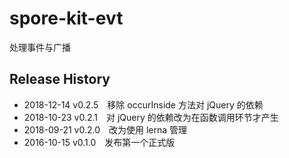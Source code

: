 # spore-kit-evt

处理事件与广播

## Release History

* 2018-12-14 v0.2.5 移除 occurInside 方法对 jQuery 的依赖
* 2018-10-23 v0.2.1 对 jQuery 的依赖改为在函数调用环节才产生
* 2018-09-21 v0.2.0 改为使用 lerna 管理
* 2016-10-15 v0.1.0 发布第一个正式版
